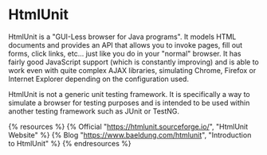 # HtmlUnit

HtmlUnit is a "GUI-Less browser for Java programs". It models HTML documents and provides an API that allows you to invoke pages, fill out forms, click links, etc... just like you do in your "normal" browser. It has fairly good JavaScript support (which is constantly improving) and is able to work even with quite complex AJAX libraries, simulating Chrome, Firefox or Internet Explorer depending on the configuration used.

HtmlUnit is not a generic unit testing framework. It is specifically a way to simulate a browser for testing purposes and is intended to be used within another testing framework such as JUnit or TestNG. 

{% resources %}
  {% Official "https://htmlunit.sourceforge.io/", "HtmlUnit Website" %}
  {% Blog "https://www.baeldung.com/htmlunit", "Introduction to HtmlUnit" %}
{% endresources %}